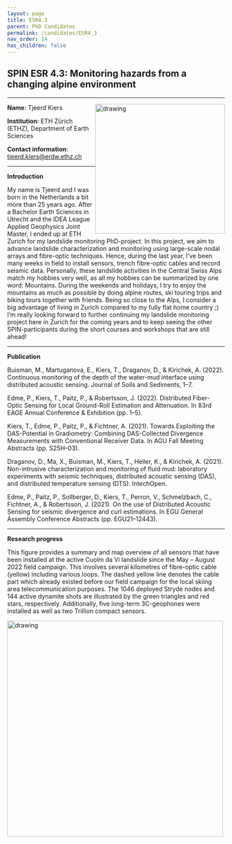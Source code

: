 ```yaml
---
layout: page
title: ESR4.3
parent: PhD Candidates
permalink: /candidates/ESR4_3
nav_order: 14
has_children: false
---
```


## SPIN ESR 4.3: Monitoring hazards from a changing alpine environment

---
__Name__: Tjeerd Kiers         <img src="/candidates/files/esr4_3.jpg" alt="drawing" width="300" style="float:right"/>

__Institution__: ETH Zürich (ETHZ), Department of Earth Sciences

__Contact information__: tjeerd.kiers@erdw.ethz.ch

---
__Introduction__

My name is Tjeerd and I was born in the Netherlands a bit more than 25 years ago. 
After a Bachelor Earth Sciences in Utrecht and the IDEA League Applied Geophysics Joint Master, I ended up at ETH Zurich for my landslide monitoring PhD-project.  In this project, we aim to advance landslide characterization and monitoring using large-scale nodal arrays and fibre-optic techniques. Hence, during the last year, I’ve been many weeks in field to install sensors, trench fibre-optic cables and record seismic data. 
Personally, these landslide activities in the Central Swiss Alps match my hobbies very well, as all my hobbies can be summarized by one word: Mountains. During the weekends and holidays, I try to enjoy the mountains as much as possible by doing alpine routes, ski touring trips and biking tours together with friends. Being so close to the Alps, I consider a big advantage of living in Zurich compared to my fully flat home country ;)
I’m really looking forward to further continuing my landslide monitoring project here in Zurich for the coming years and to keep seeing the other SPIN-participants during the short courses and workshops that are still ahead! 


---
__Publication__

Buisman, M., Martuganova, E., Kiers, T., Draganov, D., & Kirichek, A. (2022). Continuous monitoring of the depth of the water-mud interface using distributed acoustic sensing. Journal of Soils and Sediments, 1–7.

Edme, P., Kiers, T., Paitz, P., & Robertsson, J. (2022). Distributed Fiber-Optic Sensing for Local Ground-Roll Estimation and Attenuation. In 83rd EAGE Annual Conference & Exhibition (pp. 1–5).

Kiers, T., Edme, P., Paitz, P., & Fichtner, A. (2021). Towards Exploiting the DAS-Potential in Gradiometry: Combining DAS-Collected Divergence Measurements with Conventional Receiver Data. In AGU Fall Meeting Abstracts (pp. S25H–03).

Draganov, D., Ma, X., Buisman, M., Kiers, T., Heller, K., & Kirichek, A. (2021). Non-intrusive characterization and monitoring of fluid mud: laboratory experiments with seismic techniques, distributed acoustic sensing (DAS), and distributed temperature sensing (DTS). IntechOpen.

Edme, P., Paitz, P., Sollberger, D., Kiers, T., Perron, V., Schmelzbach, C., Fichtner, A., & Robertsson, J. (2021). On the use of Distributed Acoustic Sensing for seismic divergence and curl estimations. In EGU General Assembly Conference Abstracts (pp. EGU21–12443).



---
__Research progress__

This figure provides a summary and map overview of all sensors that have been installed at the active Cuolm da Vi landslide since the May – August 2022 field campaign. This involves several kilometres of fibre-optic cable (yellow) including various loops. The dashed yellow line denotes the cable part which already existed before our field campaign for the local skiing area telecommunication purposes. The 1046 deployed Stryde nodes and 144 active dynamite shots are illustrated by the green triangles and red stars, respectively. Additionally, five long-term 3C-geophones were installed as well as two Trillion compact sensors.

<img src="/candidates/files/esr4_3_1.jpg" alt="drawing" width="500" style="float:left"/>





